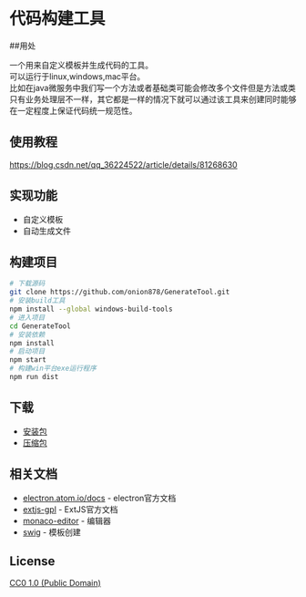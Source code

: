 # 代码构建工具


##用处

一个用来自定义模板并生成代码的工具。<br>
可以运行于linux,windows,mac平台。<br>
比如在java微服务中我们写一个方法或者基础类可能会修改多个文件但是方法或类只有业务处理层不一样，其它都是一样的情况下就可以通过该工具来创建同时能够在一定程度上保证代码统一规范性。<br>

## 使用教程
https://blog.csdn.net/qq_36224522/article/details/81268630

## 实现功能

- 自定义模板
- 自动生成文件

## 构建项目


```bash
# 下载源码
git clone https://github.com/onion878/GenerateTool.git
# 安装build工具
npm install --global windows-build-tools
# 进入项目
cd GenerateTool 
# 安装依赖
npm install
# 启动项目
npm start
# 构建win平台exe运行程序
npm run dist
```

## 下载
- [安装包](https://pan.baidu.com/s/1pM-zP6FjSI1SQTXgaNeeLg)
- [压缩包](https://pan.baidu.com/s/1JAeqCY7bOw3YPD2mXk34BQ)


## 相关文档

- [electron.atom.io/docs](http://electron.atom.io/docs) - electron官方文档
- [extjs-gpl](https://docs.sencha.com/extjs/6.5.0/classic/Ext.html) - ExtJS官方文档
- [monaco-editor](https://microsoft.github.io/monaco-editor/) - 编辑器
- [swig](https://github.com/paularmstrong/swig) - 模板创建
## License

[CC0 1.0 (Public Domain)](LICENSE.md)
